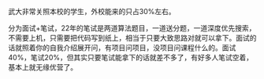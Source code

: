 武大非常关照本校的学生，外校能来的只占30%左右。

分为面试+笔试，22年的笔试是两道算法题目，一道送分题，一道深度优先搜索，不需要上机，只需要把代码写到纸上，相当于只要大致思路对就可以拿下。面试的话就照着你的自我介绍展开问，有项目问项目，没项目问课程什么的。面试40%，笔试20%，但其实只要笔试能拿下的话就差不多了，有好多人笔试空着，基本上就无缘优营了。